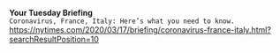 **Your Tuesday Briefing**\
`Coronavirus, France, Italy: Here’s what you need to know.`\
https://nytimes.com/2020/03/17/briefing/coronavirus-france-italy.html?searchResultPosition=10

